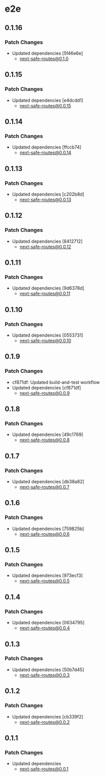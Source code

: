 # e2e

## 0.1.16

### Patch Changes

- Updated dependencies [5f46e6e]
  - next-safe-routes@0.1.0

## 0.1.15

### Patch Changes

- Updated dependencies [e4dcdd1]
  - next-safe-routes@0.0.15

## 0.1.14

### Patch Changes

- Updated dependencies [ffccb74]
  - next-safe-routes@0.0.14

## 0.1.13

### Patch Changes

- Updated dependencies [c202b8d]
  - next-safe-routes@0.0.13

## 0.1.12

### Patch Changes

- Updated dependencies [8412712]
  - next-safe-routes@0.0.12

## 0.1.11

### Patch Changes

- Updated dependencies [9d6378d]
  - next-safe-routes@0.0.11

## 0.1.10

### Patch Changes

- Updated dependencies [0553731]
  - next-safe-routes@0.0.10

## 0.1.9

### Patch Changes

- cf871df: Updated build-and-test workflow
- Updated dependencies [cf871df]
  - next-safe-routes@0.0.9

## 0.1.8

### Patch Changes

- Updated dependencies [49c1769]
  - next-safe-routes@0.0.8

## 0.1.7

### Patch Changes

- Updated dependencies [db38a82]
  - next-safe-routes@0.0.7

## 0.1.6

### Patch Changes

- Updated dependencies [759825b]
  - next-safe-routes@0.0.6

## 0.1.5

### Patch Changes

- Updated dependencies [973ecf3]
  - next-safe-routes@0.0.5

## 0.1.4

### Patch Changes

- Updated dependencies [0634795]
  - next-safe-routes@0.0.4

## 0.1.3

### Patch Changes

- Updated dependencies [50b7d45]
  - next-safe-routes@0.0.3

## 0.1.2

### Patch Changes

- Updated dependencies [cb339f2]
  - next-safe-routes@0.0.2

## 0.1.1

### Patch Changes

- Updated dependencies
  - next-safe-routes@0.0.1
